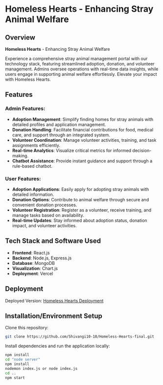# Homeless Hearts - Enhancing Stray Animal Welfare

## Overview

**Homeless Hearts** - Enhancing Stray Animal Welfare

Experience a comprehensive stray animal management portal with our technology stack, featuring streamlined adoption, donation, and volunteer management. Admins oversee operations with real-time data insights, while users engage in supporting animal welfare effortlessly. Elevate your impact with Homeless Hearts.

## Features

### Admin Features:

- **Adoption Management**: Simplify finding homes for stray animals with detailed profiles and application management.
- **Donation Handling**: Facilitate financial contributions for food, medical care, and support through an integrated system.
- **Volunteer Coordination**: Manage volunteer activities, training, and task assignments efficiently.
- **Real-time Analytics**: Visualize critical metrics for informed decision-making.
- **Chatbot Assistance**: Provide instant guidance and support through a rule-based chatbot.

### User Features:

- **Adoption Applications**: Easily apply for adopting stray animals with detailed information.
- **Donation Options**: Contribute to animal welfare through secure and convenient donation processes.
- **Volunteer Registration**: Register as a volunteer, receive training, and manage tasks based on availability.
- **Real-time Updates**: Stay informed about adoption status, donation impact, and volunteer activities.

## Tech Stack and Software Used

- **Frontend**: React.js
- **Backend**: Node.js, Express.js
- **Database**: MongoDB
- **Visualization**: Chart.js
- **Deployment**: Vercel

## Deployment

Deployed Version: [Homeless Hearts Deployment](https://homeless-hearts-final.vercel.app/)

## Installation/Environment Setup

Clone this repository:

```bash
git clone https://github.com/Shivangi10-10/Homeless-Hearts-final.git
```

Install dependencies and run the application locally:

```bash
npm install
cd "node server"
npm install
nodemon index.js or node index.js 
cd ..
npm start
```

